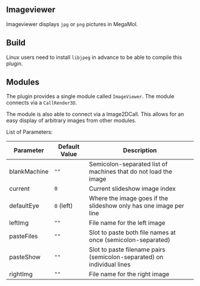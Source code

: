 ## Imageviewer
Imageviewer displays `jpg` or `png` pictures in MegaMol.

## Build
Linux users need to install `libjpeg` in advance to be able to compile this plugin.

## Modules
The plugin provides a single module called `ImageViewer`.
The module connects via a `CallRender3D`.

The module is also able to connect via a Image2DCall. This allows for an easy display of arbitrary images from other modules.

List of Parameters:

| Parameter    | Default Value | Description                                                            |
|--------------|---------------|------------------------------------------------------------------------|
| blankMachine | `""`          | Semicolon-separated list of machines that do not load the image        |
| current      | `0`           | Current slideshow image index                                          |
| defaultEye   | `0` (left)    | Where the image goes if the slideshow only has one image per line      |
| leftImg      | `""`          | File name for the left image                                           |
| pasteFiles   | `""`          | Slot to paste both file names at once (semicolon-separated)            |
| pasteShow    | `""`          | Slot to paste filename pairs (semicolon-separated) on individual lines |
| rightImg     | `""`          | File name for the right image                                          |
